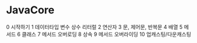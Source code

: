 # JavaCore


0 시작하기
1 데이터타입 변수 상수 리터럴
2 연산자
3 문, 제어문, 반복문
4 배열
5 메서드
6 클래스 
7 메서드 오버로딩
8 상속
9 메서드 오버라이딩
10 업캐스팅/다운캐스팅
